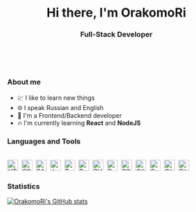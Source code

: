 <div id="header" align="center">
	<h1>Hi there, I'm OrakomoRi</h1>
	<h3>Full-Stack Developer</h3>
</div>

<br>
<br>
<br>

### About me

- :chart: I like to learn new things
- :globe_with_meridians:  I speak Russian and English
- :seedling: I'm a Frontend/Backend developer
- :fire: I'm currently learning **React** and **NodeJS**

<div id="languages_tools">
	<h3>Languages and Tools</h3>
	<br>
	<img src="https://cdn.jsdelivr.net/gh/devicons/devicon/icons/html5/html5-original.svg" title="HTML5" alt="HTML5" width="25" height="25"/>&nbsp;
	<img src="https://cdn.jsdelivr.net/gh/devicons/devicon/icons/css3/css3-original.svg" title="CSS3" alt="CSS3" width="25" height="25"/>&nbsp;
	<img src="https://cdn.jsdelivr.net/gh/devicons/devicon/icons/sass/sass-original.svg" title="SASS" alt="SASS" width="25" height="25"/>&nbsp;
	<img src="https://cdn.jsdelivr.net/gh/devicons/devicon/icons/javascript/javascript-original.svg" title="JavaScript" alt="JavaScript" width="25" height="25"/>&nbsp;
	<img src="https://cdn.jsdelivr.net/gh/devicons/devicon/icons/typescript/typescript-original.svg" title="TypeScript" alt="TypeScript" width="25" height="25"/>&nbsp;
	<img src="https://cdn.jsdelivr.net/gh/devicons/devicon/icons/react/react-original.svg" title="React" alt="React" width="25" height="25"/>&nbsp;
	<img src="https://cdn.jsdelivr.net/gh/devicons/devicon/icons/php/php-original.svg" title="PHP" alt="PHP" width="25" height="25"/>&nbsp;
	<img src="https://cdn.jsdelivr.net/gh/devicons/devicon/icons/python/python-original.svg" title="Python" alt="Python" width="25" height="25"/>&nbsp;
	<img src="https://cdn.jsdelivr.net/gh/devicons/devicon/icons/sqlite/sqlite-original.svg" title="SQLite" alt="SQLite" width="25" height="25"/>&nbsp;
	<img src="https://cdn.jsdelivr.net/gh/devicons/devicon/icons/csharp/csharp-original.svg" title="C#" alt="C#" width="25" height="25"/>&nbsp;
	<img src="https://cdn.jsdelivr.net/gh/devicons/devicon/icons/cplusplus/cplusplus-original.svg" title="C++" alt="C++" width="25" height="25"/>&nbsp;
	<img src="https://cdn.jsdelivr.net/gh/devicons/devicon/icons/github/github-original.svg" title="GitHub" alt="GitHub" width="25" height="25"/>&nbsp;
	<img src="https://cdn.jsdelivr.net/gh/devicons/devicon/icons/git/git-original.svg" title="Git" alt="Git" width="25" height="25"/>&nbsp;
</div>

### Statistics

[![OrakomoRi's GitHub stats](https://github-readme-stats.vercel.app/api/top-langs/?username=OrakomoRi&show_icons=true&layout=compact&theme=vision-friendly-dark)](https://github.com/anuraghazra/github-readme-stats)
